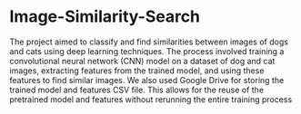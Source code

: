 # Image-Similarity-Search

The project aimed to classify and find similarities between images of dogs and cats using deep learning techniques. The process involved training a convolutional neural network (CNN) model on a dataset of dog and cat images, extracting features from the trained model, and using these features to find similar images. We also used Google Drive for storing the trained model and features CSV file. This allows for the reuse of the pretrained model and features without rerunning the entire training process
